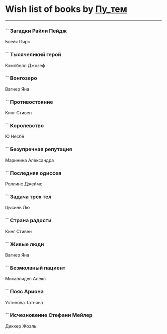 # Wish list of books by [Пу_тем](https://www.facebook.com/profile.php?id=3448154788585127)
---

### `` Загадки Райли Пейдж
Блейк Пирс

### `` Тысячеликий герой
Кэмпбелл Джозеф

### `` Вонгозеро
Вагнер Яна

### `` Противостояние
Кинг Стивен

### `` Королевство
Ю Несбё

### `` Безупречная репутация
Маринина Александра

### `` Последняя одиссея
Роллинс Джеймс

### `` Задача трех тел
Цысинь Лю

### `` Страна радости
Кинг Стивен

### `` Живые люди
Вагнер Яна

### `` Безмолвный пациент
Михаэлидес Алекс

### `` Пояс Ариона
Устинова Татьяна

### `` Исчезновение Стефани Мейлер
Диккер Жоэль

